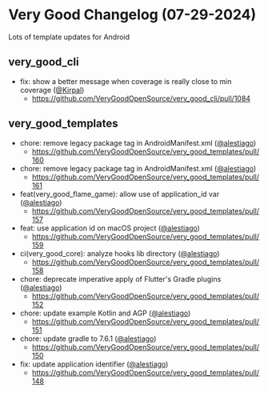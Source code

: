 # Very Good Changelog (07-29-2024)

Lots of template updates for Android

## very_good_cli

- fix: show a better message when coverage is really close to min coverage ([@Kirpal](https://github.com/Kirpal))
  - https://github.com/VeryGoodOpenSource/very_good_cli/pull/1084

## very_good_templates

- chore: remove legacy package tag in AndroidManifest.xml ([@alestiago](https://github.com/alestiago))
  - https://github.com/VeryGoodOpenSource/very_good_templates/pull/160
- chore: remove legacy package tag in AndroidManifest.xml ([@alestiago](https://github.com/alestiago))
  - https://github.com/VeryGoodOpenSource/very_good_templates/pull/161
- feat(very_good_flame_game): allow use of application_id var ([@alestiago](https://github.com/alestiago))
  - https://github.com/VeryGoodOpenSource/very_good_templates/pull/157
- feat: use application id on macOS project ([@alestiago](https://github.com/alestiago))
  - https://github.com/VeryGoodOpenSource/very_good_templates/pull/159
- ci(very_good_core): analyze hooks lib directory ([@alestiago](https://github.com/alestiago))
  - https://github.com/VeryGoodOpenSource/very_good_templates/pull/158
- chore: deprecate imperative apply of Flutter's Gradle plugins ([@alestiago](https://github.com/alestiago))
  - https://github.com/VeryGoodOpenSource/very_good_templates/pull/152
- chore: update example Kotlin and AGP ([@alestiago](https://github.com/alestiago))
  - https://github.com/VeryGoodOpenSource/very_good_templates/pull/151
- chore: update gradle to 7.6.1 ([@alestiago](https://github.com/alestiago))
  - https://github.com/VeryGoodOpenSource/very_good_templates/pull/150
- fix: update application identifier ([@alestiago](https://github.com/alestiago))
  - https://github.com/VeryGoodOpenSource/very_good_templates/pull/148
